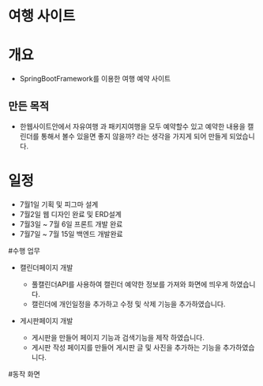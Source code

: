 # 여행 사이트
# 개요
 + SpringBootFramework를 이용한 여행 예약 사이트
## 만든 목적
 + 한웹사이트안에서 자유여행 과 패키지여행을 모두 예약할수 있고 예약한 내용을 캘린더를 통해서 볼수 있을면 좋지 않을까? 라는 생각을 가지게 되어 만들게 되었습니다.

# 일정
 + 7월1일 기획 및 피그마 설계
 + 7월2일 웹 디자인 완료 및 ERD설계
 + 7월3일 ~ 7월 6일 프론트 개발 완료
 + 7월7일 ~ 7월 15일 백엔드 개발완료

#수행 업무
+ 캘린더페이지 개발
  +  풀캘린더API를 사용하여 캘린더 예약한 정보를 가져와 화면에 띄우게 하였습니다.
  +  캘린더에 개인일정을 추가하고 수정 및 삭제 기능을 추가하였습니다.
 
+ 게시판페이지 개발
  +  게시판을 만들어 페이지 기능과 검색기능을 제작 하였습니다.
  +  게시판 작성 페이지를 만들어 게시판 글 및 사진을 추가하는 기능을 추가하였습니다.


#동작 화면
   
    
